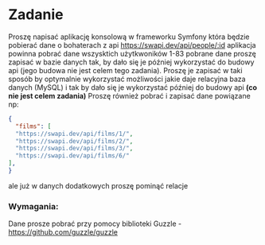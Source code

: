 # Zadanie

Proszę napisać aplikację konsolową w  frameworku  Symfony 
która będzie pobierać dane o bohaterach
z api https://swapi.dev/api/people/:id
aplikacja powinna pobrać dane wszysktich użytkwoników 1-83
pobrane dane proszę zapisać w bazie danych tak, by dało się je później wykorzystać
do budowy api (jego budowa nie jest celem tego zadania).
Proszę je zapisać w taki sposób by optymalnie wykorzystać możliwości 
jakie daje relacyjna baza danych (MySQL) i tak by dało się je wykorzystać później do budowy api 
**(co nie jest celem zadania)**
Proszę również pobrać i zapisać dane powiązane np:
```json
{
  "films": [
  "https://swapi.dev/api/films/1/",
  "https://swapi.dev/api/films/2/",
  "https://swapi.dev/api/films/3/",
  "https://swapi.dev/api/films/6/"
], 
}
```
ale już w danych dodatkowych proszę pominąć relacje

### Wymagania:
Dane prosze pobrać przy pomocy biblioteki Guzzle - https://github.com/guzzle/guzzle  
